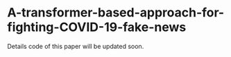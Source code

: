 # A-transformer-based-approach-for-fighting-COVID-19-fake-news

Details code of this paper will be updated soon.
